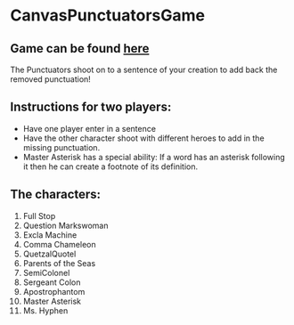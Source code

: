 # CanvasPunctuatorsGame

## Game can be found [here](https://exclamachine.github.io/PunctuatorsGame)

The Punctuators shoot on to a sentence of your creation to add back the removed punctuation!

## Instructions for two players:

- Have one player enter in a sentence
- Have the other character shoot with different heroes to add in the missing punctuation.
- Master Asterisk has a special ability: If a word has an asterisk following it then he can create a footnote of its definition.

## The characters:

1. Full Stop
2. Question Markswoman
3. Excla Machine
4. Comma Chameleon
5. QuetzalQuotel
6. Parents of the Seas
7. SemiColonel
8. Sergeant Colon
9. Apostrophantom
10. Master Asterisk
11. Ms. Hyphen
